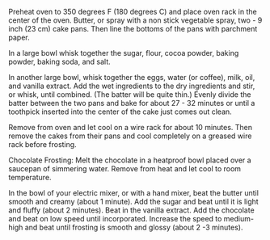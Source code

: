 Preheat oven to 350 degrees F (180 degrees C) and place oven rack in the center of the oven. Butter, or spray with a non stick vegetable spray, two - 9 inch (23 cm) cake pans. Then line the bottoms of the pans with parchment paper. 

In a large bowl whisk together the sugar, flour, cocoa powder, baking powder, baking soda, and salt.

In another large bowl, whisk together the eggs, water (or coffee), milk, oil, and vanilla extract. Add the wet ingredients to the dry ingredients and stir, or whisk, until combined. (The batter will be quite thin.) Evenly divide the batter between the two pans and bake for about 27 - 32 minutes or until a toothpick inserted into the center of the cake just comes out clean.  

Remove from oven and let cool on a wire rack for about 10 minutes. Then remove the cakes from their pans and cool completely on a greased wire rack before frosting.

Chocolate Frosting: Melt the chocolate in a heatproof bowl placed over a saucepan of simmering water. Remove from heat and let cool to room temperature.

In the bowl of your electric mixer, or with a hand mixer, beat the butter until smooth and creamy (about 1 minute). Add the sugar and beat until it is light and fluffy (about 2 minutes). Beat in the vanilla extract. Add the chocolate and beat on low speed until incorporated. Increase the speed to medium-high and beat until frosting is smooth and glossy (about 2 -3 minutes).